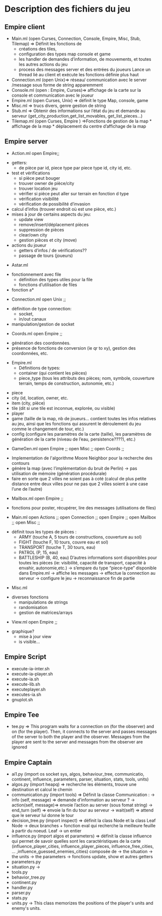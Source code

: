 # Description des fichiers du jeu

## Empire client
-	Main.ml (open Curses, Connection, Console, Empire, Misc, Stub, Tilemap) =>
		Définit les fonctions de
    * créations des tiles,
    * configuration des types map console et game
    * les handler de demandes d’information, de mouvements, et toutes les autres actions du jeu
    * process des messages server et des entrées du joueurs
Lance un thread lié au client et exécute les fonctions définie plus haut
-	Connection.ml (open Unix)=> réseau/ communication avec le server /message sous forme de            string apparemment
-	Console.ml (open : Empire, Curses)=> affichage de la carte sur la console et communication avec le joueur
-	Empire.ml (open Curses, Unix) => définit le type Map, console, game
-	Misc.ml  => trucs divers, genre gestion de string
-	Stub.ml => Obtenir des informations sur l’état du jeu et demande au serveur (get_city_production,get_list_movables, get_list_pieces…)
-	Tilemap.ml (open Curses, Empire ) =>Fonctions de gestion de la map
		* affichage de la map
		* déplacement du centre d’affichage de la map



## Empire server
-	Action.ml
open Empire;;
* getters:
    * de pièce par id, piece type par piece type id, city id, etc.
* test et vérifications
    * si pièce peut bouger
    * trouver owner de pièce/city
    * trouver location jeu
    * vérifier si pièce peut aller sur terrain en fonction d type
    * vérification visibilité
    * vérification de possibilité d’invasion
* calcul d’infos (trouver endroit où est une pièce, etc.)
* mises à jour de certains aspects du jeu:
    * 	update view
    * 	remove/insert/déplacement pièces
    * 	suppression de pièces
    * 	clear/own city
    * 	gestion pièces et city (move)
* actions du joueur
    * 	getters d’infos / de vérifications??
    * 	passage de tours (joueurs)


-	Astar.ml
* fonctionnement avec file
    *	définition des types utiles pour la file
    *	fonctions d’utilisation de files
* fonction a*

-	Connection.ml
open Unix ;;

* définition de type connection:
  *	socket,
  *	in/out canaux
* manipulation/gestion de socket

-	Coords.ml
open Empire ;;
* génération des coordonnées.
* présence de fonctions de conversion (ie qr to xy), gestion des coordonnées, etc.

-	Empire.ml
    *	Définitions de types:
    *	container (qui contient les pièces)
    *	piece_type (tous les attributs des pièces; nom, symbole, couverture terrain, temps de construction, autonomie, etc.)
*	piece
*	city (id, location, owner, etc.
*	item (city, pièce)
*	tile (dit si une tile est inconnue, explorée, ou visible)
*	player
*	game (taille de la map, nb de joueurs… contient toutes les infos relatives au jeu, ainsi que les fonctions qui assurent le déroulement du jeu comme le changement de tour, etc.)
*	config (configure les paramètres de la carte (taille), les paramètres de génération de la carte (niveau de l’eau, persistence????), etc.)

-	GameGen.ml
open Empire ;;
open Misc ;;
open Coords ;;

*	Implementation de l'algorithme Moore Neighbor pour la recherche des contours
*	génère la map (avec l’implémentation du bruit de Perlin) → pas utilisation de mémoire (génération procédurale)
*	faire en sorte que 2 villes ne soient pas à coté (calcul de plus petite distance entre deux villes pour ne pas que 2 villes soient à une case l’une de l’autre)

-	Mailbox.ml
open Empire ;;
* fonctions pour poster, récupérer, lire des messages (utilisations de files)

-	Main.ml
open Actions ;;
open Connection ;;
open Empire ;;
open Mailbox ;;
open Misc ;;

* définit tous les types de pièces :
    *	ARMY (touche A, 5 tours de constructions, couverture au sol)
    *	FIGHT (touche F, 10 tours, couvre eau et sol)
    *	TRANSPORT (touche T, 30 tours, eau)
    *	PATROL (P, 15, eau)
    *	BATTLESHIP (B, 40, eau)
    		D’autres informations sont disponibles pour toutes les pièces (ie: visibilité, capacité de transport, capacité à envahir, autonomie,etc.)
    		→ s’empare du type “piece-type” disponible dans Empire.ml
    		→ affiche les messages
    		→ effectue la connection au serveur
    		→ configure le jeu
    		→ reconnaissance fin de partie

-	Misc.ml

* diverses fonctions
  *	manipulations de strings
  *	randomisation
  *	gestion de matrices/arrays

-	View.ml
open Empire ;;
* graphique?
    *	mise à jour view
    *	is visible…


## Empire Script
-	execute-ia-inter.sh
-	execute-ia-player.sh
-	execute-ia.sh
-	execute-lib.sh
-	executeplayer.sh
-	executes-ia.sh
-	gnuplot.sh


## Empire Tee
-	tee.py
=> This program waits for a connection on <observer-port> (for the observer) and on <player-port> (for the player). Then, it connects to the server and passes messages of the server to both the player and the observer. Messages from the player are sent to the server and messages from the observer are ignored



## Empire Captain
-	ai1.py (import os socket sys, algos, behaviour_tree, communicatio, continent, influence, parameters, parser, situation, stats, tools, units)
-	algos.py (import heapq) => recherche les éléments, trouve une destination et calcul le chemin
-	communication.py (import tools) => Définit la classe Communication :
				→ info (self, message) => demande d’information au serveur ?
				→ action(self, message)=> envoie l’action au server (sous fomat string)
				→ end_turn (self) => envoie la fin du tour au serveur
				→ wait(self) => attend que le serveur lui donne le tour
-	decision_tree.py (import inspect) => définit la class Node et la class Leaf
Node → deux branches + fonction eval qui recherche la meilleure feuille à partir du noeud.
Leaf → un entier  
-	influence.py (import algos et parameters) =>
définit la classe influence qui permet de savoir quelles sont les caractéristiques de la carte (influence_player_cities, influence_player_pieces, influence_free_cities, … ,influence_guessed_enemies_cities)
		composée de
			→ the situation
			→ the units
			→ the parameters
			→ fonctions update, show et autres getters
-	parameters.py		
-	situation.py →
-	tools.py
-	behavior_tree.py
-	continent.py
-	handler.py
-	parser.py
-	stats.py
-	units.py → This class memorizes the positions of the player's units and enemy's units.
